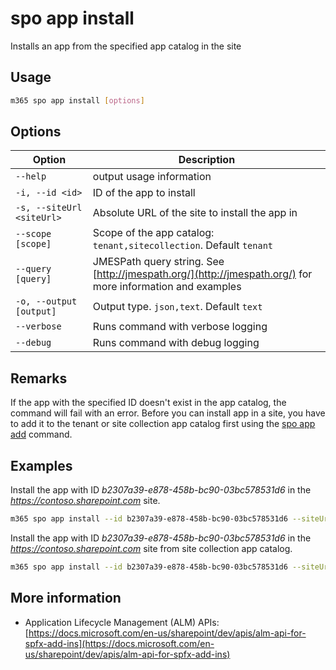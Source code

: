 # spo app install

Installs an app from the specified app catalog in the site

## Usage

```sh
m365 spo app install [options]
```

## Options

Option|Description
------|-----------
`--help`|output usage information
`-i, --id <id>`|ID of the app to install
`-s, --siteUrl <siteUrl>`|Absolute URL of the site to install the app in
`--scope [scope]`|Scope of the app catalog: `tenant,sitecollection`. Default `tenant`
`--query [query]`|JMESPath query string. See [http://jmespath.org/](http://jmespath.org/) for more information and examples
`-o, --output [output]`|Output type. `json,text`. Default `text`
`--verbose`|Runs command with verbose logging
`--debug`|Runs command with debug logging

## Remarks

If the app with the specified ID doesn't exist in the app catalog, the command will fail with an error. Before you can install app in a site, you have to add it to the tenant or site collection app catalog first using the [spo app add](./app-add.md) command.

## Examples

Install the app with ID _b2307a39-e878-458b-bc90-03bc578531d6_ in the _https://contoso.sharepoint.com_ site.

```sh
m365 spo app install --id b2307a39-e878-458b-bc90-03bc578531d6 --siteUrl https://contoso.sharepoint.com
```

Install the app with ID _b2307a39-e878-458b-bc90-03bc578531d6_ in the _https://contoso.sharepoint.com_ site from site collection app catalog.

```sh
m365 spo app install --id b2307a39-e878-458b-bc90-03bc578531d6 --siteUrl https://contoso.sharepoint.com --scope sitecollection
```

## More information

- Application Lifecycle Management (ALM) APIs: [https://docs.microsoft.com/en-us/sharepoint/dev/apis/alm-api-for-spfx-add-ins](https://docs.microsoft.com/en-us/sharepoint/dev/apis/alm-api-for-spfx-add-ins)